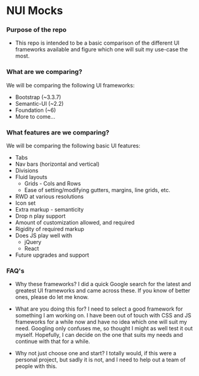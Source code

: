 # NUI Mocks
### Purpose of the repo
* This repo is intended to be a basic comparison of the different UI 
frameworks available and figure which one will suit my use-case the most.

### What are we comparing?
We will be comparing the following UI frameworks:
* Bootstrap (~3.3.7)
* Semantic-UI (~2.2)
* Foundation (~6)
* More to come...

### What features are we comparing?
We will be comparing the following basic UI features:
* Tabs
* Nav bars (horizontal and vertical)
* Divisions
* Fluid layouts
  * Grids - Cols and Rows
  * Ease of setting/modifying gutters, margins, line grids, etc.
* RWD at various resolutions
* Icon set
* Extra markup - semanticity
* Drop n play support
* Amount of customization allowed, and required
* Rigidity of required markup
* Does JS play well with
  * jQuery
  * React
* Future upgrades and support

### FAQ's
* Why these frameworks?
I did a quick Google search for the latest and greatest UI frameworks and 
came across these. If you know of better ones, please do let me know.

* What are you doing this for?
I need to select a good framework for something I am working on. I have been
out of touch with CSS and JS frameworks for a while now and have no idea which
one will suit my need. Googling only confuses me, so thought I might as well
test it out myself.
Hopefully, I can decide on the one that suits my needs and continue with 
that for a while.

* Why not just choose one and start?
I totally would, if this were a personal project, but sadly it is not, and I
need to help out a team of people with this.


